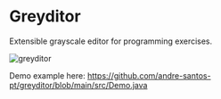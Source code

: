 # Greyditor
Extensible grayscale editor for programming exercises.

![greyditor](https://github.com/user-attachments/assets/2936625c-8d55-46c2-b93c-983f18df0c92)

Demo example here: 
https://github.com/andre-santos-pt/greyditor/blob/main/src/Demo.java

